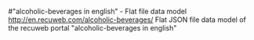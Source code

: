#"alcoholic-beverages in english" - Flat file data model
http://en.recuweb.com/alcoholic-beverages/
Flat JSON file data model of the recuweb portal "alcoholic-beverages in english"

